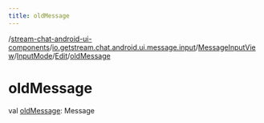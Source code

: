 ```yaml
---
title: oldMessage
---
```

/[stream-chat-android-ui-components](../../../../index.md)/[io.getstream.chat.android.ui.message.input](../../../index.md)/[MessageInputView](../../index.md)/[InputMode](../index.md)/[Edit](index.md)/[oldMessage](oldMessage.md)  
  
  
  
# oldMessage  
val [oldMessage](oldMessage.md): Message
